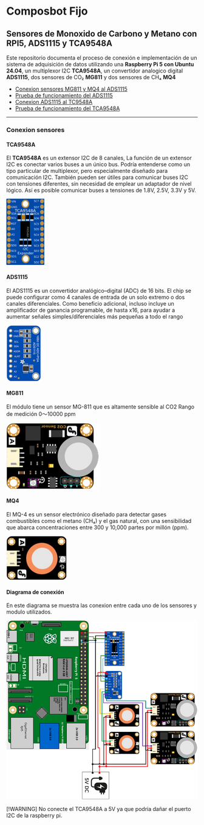 # Composbot Fijo 
## Sensores de Monoxido de Carbono y Metano con RPI5, ADS1115 y TCA9548A
Este repositorio documenta el proceso de conexión e implementación de un sistema de adquisición de datos utilizando una **Raspberry Pi 5 con Ubuntu 24.04**, un multiplexor I2C **TCA9548A**, un convertidor analogico digital **ADS1115**, dos sensores de CO₂ **MG811** y dos sensores de CH₄ **MQ4**

- [Conexion sensores MG811 y MQ4 al ADS1115](#Conexion_sensores)
- [Prueba de funcionamiento del ADS1115]()
- [Conexion ADS1115 al TC9548A]()
- [Prueba de funcionamiento del TCA9548A]()
---
### Conexion sensores
#### TCA9548A
El **TCA9548A** es un extensor I2C de 8 canales, La función de un extensor I2C es conectar varios buses a un único bus. Podría entenderse como un tipo particular de multiplexor, pero especialmente diseñado para comunicación I2C. También pueden ser útiles para comunicar buses I2C con tensiones diferentes, sin necesidad de emplear un adaptador de nivel lógico. Así es posible comunicar buses a tensiones de 1.8V, 2.5V, 3.3V y 5V.

<img src = "img.png" alt="img" width="100"/>

#### ADS1115
El ADS1115 es un convertidor analógico–digital (ADC) de 16 bits. El chip se puede configurar como 4 canales de entrada de un solo extremo o dos canales diferenciales. Como beneficio adicional, incluso incluye un amplificador de ganancia programable, de hasta x16, para ayudar a aumentar señales simples/diferenciales más pequeñas a todo el rango

![img_1.png](img_1.png)

#### MG811
El módulo tiene un sensor MG-811 que es altamente sensible al CO2 Rango de medición 0～10000 ppm

![img_2.png](img_2.png)

#### MQ4
El MQ-4 es un sensor electrónico diseñado para detectar gases combustibles como el metano (CH₄) y el gas natural, con una sensibilidad que abarca concentraciones entre 300 y 10,000 partes por millón (ppm).

![img_3.png](img_3.png)
#### Diagrama de conexión 
En este diagrama se muestra las conexion entre cada uno de los sensores y modulo utilizados. 

![img_4.png](img_4.png)

[!WARNING] 
No conecte el TCA9548A a 5V ya que podria dañar el puerto I2C de la raspberry pi.